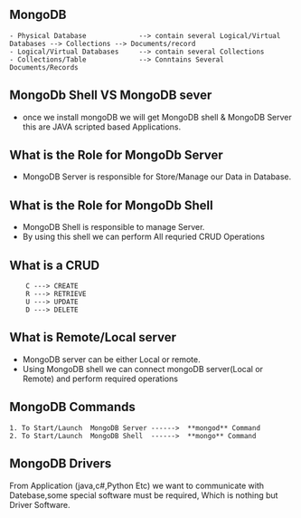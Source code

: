 ## MongoDB

```t
- Physical Database             --> contain several Logical/Virtual Databases --> Collections --> Documents/record 
- Logical/Virtual Databases     --> contain several Collections
- Collections/Table             --> Conntains Several Documents/Records
```
## MongoDb Shell VS MongoDB sever
- once we install mongoDB we will get  MongoDB shell & MongoDB Server this are JAVA scripted based Applications.

## What is the Role for MongoDb Server
- MongoDB Server is responsible for Store/Manage our Data in Database.

## What is the Role for MongoDb Shell
- MongoDB Shell is responsible to manage Server. 
- By using  this shell  we can perform All requried CRUD Operations 
## What is a CRUD
```t
    C ---> CREATE
    R ---> RETRIEVE
    U ---> UPDATE
    D ---> DELETE
```
## What is Remote/Local server
- MongoDB server can be either Local or remote.
- Using MongoDB shell we can connect mongoDB server(Local or Remote) and perform required operations 

## MongoDB Commands
```t
1. To Start/Launch  MongoDB Server ------>  **mongod** Command
2. To Start/Launch  MongoDB Shell  ------>  **mongo** Command
```
## MongoDB Drivers

From Application (java,c#,Python Etc) we want to communicate with Datebase,some special software must be required, Which is nothing but Driver Software.